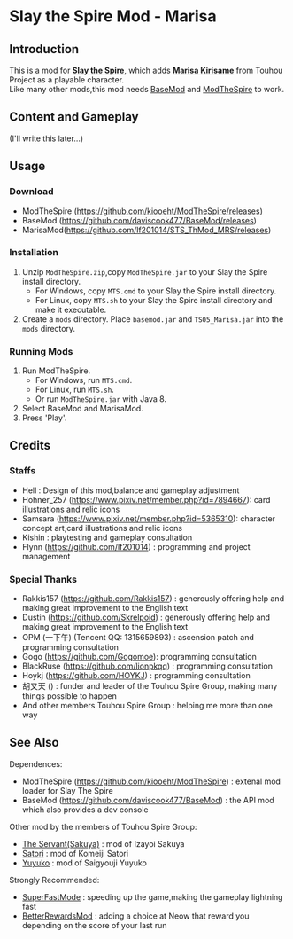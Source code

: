 # Slay the Spire Mod - Marisa

## Introduction ##
This is a mod for [**Slay the Spire**](https://store.steampowered.com/app/646570/Slay_the_Spire/), which adds [**Marisa Kirisame**](https://en.touhouwiki.net/wiki/Kirisame_Marisa) from Touhou Project as a playable character.<br>
Like many other mods,this mod needs [BaseMod](https://github.com/daviscook477/BaseMod/releases) and [ModTheSpire](https://github.com/kiooeht/ModTheSpire/releases) to work.

## Content and Gameplay ##
(I'll write this later...)

## Usage ##
### Download ###
* ModTheSpire (https://github.com/kiooeht/ModTheSpire/releases)
* BaseMod (https://github.com/daviscook477/BaseMod/releases)
* MarisaMod(https://github.com/lf201014/STS_ThMod_MRS/releases)
### Installation ###
1. Unzip `ModTheSpire.zip`,copy `ModTheSpire.jar` to your Slay the Spire install directory.
    * For Windows, copy `MTS.cmd` to your Slay the Spire install directory.
    * For Linux, copy `MTS.sh` to your Slay the Spire install directory and make it executable.
2. Create a `mods` directory. Place `basemod.jar` and `TS05_Marisa.jar` into the `mods` directory.
### Running Mods ###
1. Run ModTheSpire.
    * For Windows, run `MTS.cmd`.
    * For Linux, run `MTS.sh`.
    * Or run `ModTheSpire.jar` with Java 8.
2. Select BaseMod and MarisaMod.
3. Press 'Play'.

## Credits ##
### Staffs ###
  * Hell : Design of this mod,balance and gameplay adjustment
  * Hohner_257 (https://www.pixiv.net/member.php?id=7894667): card illustrations and relic icons
  * Samsara (https://www.pixiv.net/member.php?id=5365310): character concept art,card illustrations and relic icons
  * Kishin : playtesting and gameplay consultation
  * Flynn (https://github.com/lf201014) : programming and project management
### Special Thanks ###
  * Rakkis157 (https://github.com/Rakkis157) : generously offering help and making great improvement to the English text
  * Dustin (https://github.com/Skrelpoid) : generously offering help and making great improvement to the English text
  * OPM (一下午) (Tencent QQ: 1315659893) : ascension patch and programming consultation
  * Gogo (https://github.com/Gogomoe): programming consultation
  * BlackRuse (https://github.com/lionpkqq) : programming consultation
  * Hoykj (https://github.com/HOYKJ) : programming consultation
  * 胡又天 () : funder and leader of the Touhou Spire Group, making many things possible to happen
  * And other members Touhou Spire Group : helping me more than one way

## See Also ##
Dependences:
   * ModTheSpire (https://github.com/kiooeht/ModTheSpire) : extenal mod loader for Slay The Spire
   * BaseMod (https://github.com/daviscook477/BaseMod) : the API mod which also provides a dev console
   
Other mod by the members of Touhou Spire Group:
  * [The Servant(Sakuya)](https://github.com/lionpkqq/StS-BlackRuseMod) : mod of Izayoi Sakuya
  * [Satori](https://github.com/HOYKJ/KomeijiMod) : mod of Komeiji Satori
  * [Yuyuko](https://github.com/Gogomoe/YuyukoMod) : mod of Saigyouji Yuyuko
  
Strongly Recommended:
  * [SuperFastMode](https://github.com/Skrelpoid/SuperFastMode) : speeding up the game,making the gameplay lightning fast
  * [BetterRewardsMod](https://github.com/Skrelpoid/BetterRewardsMod) : adding a choice at Neow that reward you depending on the score of your last run
